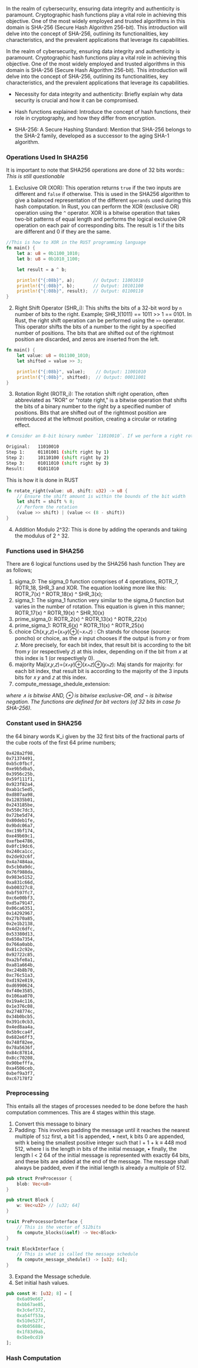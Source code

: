In the realm of cybersecurity, ensuring data integrity and authenticity is paramount. Cryptographic hash functions play a vital role in achieving this objective. One of the most widely employed and trusted algorithms in this domain is SHA-256 (Secure Hash Algorithm 256-bit). This introduction will delve into the concept of SHA-256, outlining its functionalities, key characteristics, and the prevalent applications that leverage its capabilities.



In the realm of cybersecurity, ensuring data integrity and authenticity is paramount. Cryptographic hash functions play a vital role in achieving this objective. One of the most widely employed and trusted algorithms in this domain is SHA-256 (Secure Hash Algorithm 256-bit). This introduction will delve into the concept of SHA-256, outlining its functionalities, key characteristics, and the prevalent applications that leverage its capabilities.



- Necessity for data integrity and authenticity: Briefly explain why data security is crucial and how it can be compromised.
    
- Hash functions explained: Introduce the concept of hash functions, their role in cryptography, and how they differ from encryption.

- SHA-256: A Secure Hashing Standard: Mention that SHA-256 belongs to the SHA-2 family, developed as a successor to the aging SHA-1 algorithm.


### Operations Used In SHA256
It is important to note that SHA256 operations are done of 32 bits words:: *This is still questionable*
1.  Exclusive OR (XOR): This operation returns `true` if the two inputs are different and `false` if otherwise. This is used in the SHA256 algorithm to give a balanced representation of the different `operands` used during this hash computation. In Rust, you can perform the XOR (exclusive OR) operation using the `^` operator. XOR is a bitwise operation that takes two-bit patterns of equal length and performs the logical exclusive OR operation on each pair of corresponding bits. The result is 1 if the bits are different and 0 if they are the same.
```rust 
//This is how to XOR in the RUST programming language
fn main() {
    let a: u8 = 0b1100_1010;
    let b: u8 = 0b1010_1100;

    let result = a ^ b;

    println!("{:08b}", a);       // Output: 11001010
    println!("{:08b}", b);       // Output: 10101100
    println!("{:08b}", result);  // Output: 01100110
}
```
2. Right Shift Operator (SHR_i): This shifts the bits of a 32-bit word by `n` number of bits to the right. Example; SHR_1(1011) == 1011 >> 1 == 0101. In Rust, the right shift operation can be performed using the `>>` operator. This operator shifts the bits of a number to the right by a specified number of positions. The bits that are shifted out of the rightmost position are discarded, and zeros are inserted from the left.
```rust 
fn main() {
    let value: u8 = 0b1100_1010;
    let shifted = value >> 3;

    println!("{:08b}", value);    // Output: 11001010
    println!("{:08b}", shifted);  // Output: 00011001
}
```
3. Rotation Right  (ROTR_i): The rotation shift right operation, often abbreviated as "ROR" or "rotate right," is a bitwise operation that shifts the bits of a binary number to the right by a specified number of positions. Bits that are shifted out of the rightmost position are reintroduced at the leftmost position, creating a circular or rotating effect.
```sh
# Consider an 8-bit binary number `11010010`. If we perform a right rotation by 3 positions, the result would be:

Original:   11010010
Step 1:     01101001 (shift right by 1)
Step 2:     10110100 (shift right by 2)
Step 3:     01011010 (shift right by 3)
Result:     01011010
```
This is how it is done in RUST
```rust
fn rotate_right(value: u8, shift: u32) -> u8 {
    // Ensure the shift amount is within the bounds of the bit width
    let shift = shift % 8;
    // Perform the rotation
    (value >> shift) | (value << (8 - shift))
}
```
4. Addition Modulo 2^32: This is done by adding the operands and taking the modulus of 2 ^ 32.

### Functions used in SHA256 
There are 6 logical functions used by the SHA256 hash function They are as follows;
1. sigma_0: The sigma_0 function comprises of 4 operations, ROTR_7, ROTR_18, SHR_3 and XOR. The equation looking more like this: ROTR_7(x) ^ ROTR_18(x) ^ SHR_3(x);
2. sigma_1: The sigma_1 function very similar to the sigma_0 function but varies in the number of rotation. This equation is given in this manner; ROTR_17(x) ^ ROTR_19(x) ^ SHR_10(x)
3. prime_sigma_0: ROTR_2(x) ^ ROTR_13(x) ^ ROTR_22(x) 
4. prime_sigma_1: ROTR_6(x) ^ ROTR_11(x) ^ ROTR_25(x)
5. choice Ch(𝑥,𝑦,𝑧)=(𝑥∧𝑦)⊕(¬𝑥∧𝑧) : Ch stands for choose (source: poncho) or choice, as the 𝑥 input chooses if the output is from 𝑦 or from 𝑧. More precisely, for each bit index, that result bit is according to the bit from 𝑦 (or respectively 𝑧) at this index, depending on if the bit from 𝑥 at this index is 1 (or respectively 0).
6. majority Maj(𝑥,𝑦,𝑧)=(𝑥∧𝑦)⊕(𝑥∧𝑧)⊕(𝑦∧𝑧): Maj stands for majority: for each bit index, that result bit is according to the majority of the 3 inputs bits for 𝑥 𝑦 and 𝑧 at this index.
7. compute_message_shedule_extension: 

_where ∧ is bitwise AND, ⊕ is bitwise exclusive-OR, and ¬ is bitwise negation. The functions are defined for bit vectors (of 32 bits in case fo SHA-256)._

### Constant used in SHA256
the 64 binary words K_i given by the 32 first bits of the fractional parts of the cube roots of the first 64 prime numbers;

    0x428a2f98, 
    0x71374491, 
    0xb5c0fbcf, 
    0xe9b5dba5, 
    0x3956c25b, 
    0x59f111f1, 
    0x923f82a4, 
    0xab1c5ed5,
    0xd807aa98, 
    0x12835b01, 
    0x243185be, 
    0x550c7dc3, 
    0x72be5d74, 
    0x80deb1fe, 
    0x9bdc06a7, 
    0xc19bf174,
    0xe49b69c1, 
    0xefbe4786, 
    0x0fc19dc6, 
    0x240ca1cc, 
    0x2de92c6f, 
    0x4a7484aa, 
    0x5cb0a9dc, 
    0x76f988da,
    0x983e5152, 
    0xa831c66d, 
    0xb00327c8, 
    0xbf597fc7, 
    0xc6e00bf3, 
    0xd5a79147, 
    0x06ca6351, 
    0x14292967,
    0x27b70a85, 
    0x2e1b2138, 
    0x4d2c6dfc, 
    0x53380d13, 
    0x650a7354, 
    0x766a0abb, 
    0x81c2c92e, 
    0x92722c85,
    0xa2bfe8a1, 
    0xa81a664b, 
    0xc24b8b70, 
    0xc76c51a3, 
    0xd192e819, 
    0xd6990624, 
    0xf40e3585, 
    0x106aa070,
    0x19a4c116, 
    0x1e376c08, 
    0x2748774c, 
    0x34b0bcb5, 
    0x391c0cb3, 
    0x4ed8aa4a, 
    0x5b9cca4f, 
    0x682e6ff3,
    0x748f82ee, 
    0x78a5636f, 
    0x84c87814, 
    0x8cc70208, 
    0x90befffa, 
    0xa4506ceb, 
    0xbef9a3f7, 
    0xc67178f2


### Preprocessing
This entails all the stages of processes needed to be done before the hash computation commences. This are 4 stages within this stage.

1. Convert this message to binary
2. Padding: This involves padding the message until it reaches the nearest multiple of `512`
	first, a bit 1 is appended,
	• next, k bits 0 are appended, with k being the smallest positive integer such that l + 1 + k ≡ 448
	mod 512, where l is the length in bits of the initial message,
	• finally, the length l < 2
	64 of the initial message is represented with exactly 64 bits, and these bits
	are added at the end of the message.
	The message shall always be padded, even if the initial length is already a multiple of 512.

```rust 
pub struct PreProcessor {
	blob: Vec<u8>
}

pub struct Block {
	w: Vec<u32> // [u32; 64]
}

trait PreProcessorInterface {
	// This is the vector of 512bits
	fn compute_blocks(&self) -> Vec<Block>
}

trait BlockInterface {
	// This is what is called the message schedule
	fn compute_message_shedule() -> [u32; 64];
}
```
3. Expand the Message schedule.
4. Set initial hash values.
```rust 
pub const H: [u32; 8] = [
    0x6a09e667, 
    0xbb67ae85, 
    0x3c6ef372, 
    0xa54ff53a, 
    0x510e527f, 
    0x9b05688c, 
    0x1f83d9ab, 
    0x5be0cd19
];
```


### Hash Computation 

